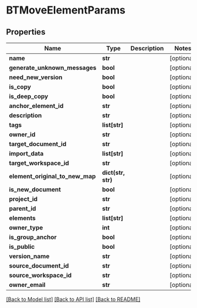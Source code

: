 # BTMoveElementParams

## Properties
Name | Type | Description | Notes
------------ | ------------- | ------------- | -------------
**name** | **str** |  | [optional] 
**generate_unknown_messages** | **bool** |  | [optional] 
**need_new_version** | **bool** |  | [optional] 
**is_copy** | **bool** |  | [optional] 
**is_deep_copy** | **bool** |  | [optional] 
**anchor_element_id** | **str** |  | [optional] 
**description** | **str** |  | [optional] 
**tags** | **list[str]** |  | [optional] 
**owner_id** | **str** |  | [optional] 
**target_document_id** | **str** |  | [optional] 
**import_data** | **list[str]** |  | [optional] 
**target_workspace_id** | **str** |  | [optional] 
**element_original_to_new_map** | **dict(str, str)** |  | [optional] 
**is_new_document** | **bool** |  | [optional] 
**project_id** | **str** |  | [optional] 
**parent_id** | **str** |  | [optional] 
**elements** | **list[str]** |  | [optional] 
**owner_type** | **int** |  | [optional] 
**is_group_anchor** | **bool** |  | [optional] 
**is_public** | **bool** |  | [optional] 
**version_name** | **str** |  | [optional] 
**source_document_id** | **str** |  | [optional] 
**source_workspace_id** | **str** |  | [optional] 
**owner_email** | **str** |  | [optional] 

[[Back to Model list]](../README.md#documentation-for-models) [[Back to API list]](../README.md#documentation-for-api-endpoints) [[Back to README]](../README.md)


